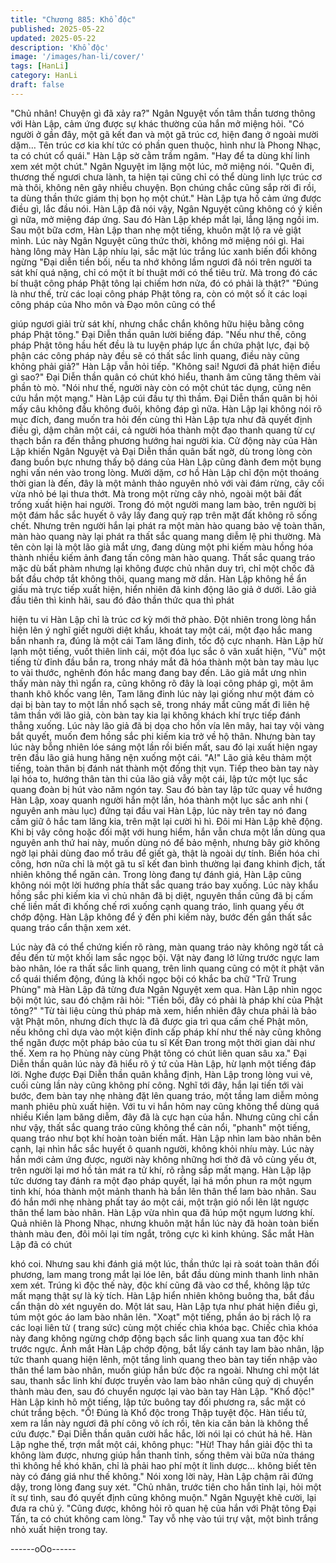 ```yaml
---
title: "Chương 885: Khổ độc"
published: 2025-05-22
updated: 2025-05-22
description: 'Khổ độc'
image: '/images/han-li/cover/'
tags: [HanLi]
category: HanLi
draft: false
---
```


"Chủ nhân! Chuyện gì đã xảy ra?" Ngân Nguyệt vốn tâm thần
tương thông với Hàn Lập, cảm ứng được sự khác thường của
hắn mở miệng hỏi.
"Có người ở gần đây, một gã kết đan và một gã trúc cơ, hiện đang
ở ngoài mười dặm… Tên trúc cơ kia khí tức có phần quen thuộc,
hình như là Phong Nhạc, ta có chút cổ quái." Hàn Lập sờ cằm
trầm ngâm.
"Hay để ta dùng khí linh xem xét một chút." Ngân Nguyệt im lặng
một lúc, mở miệng nói.
"Quên đi, thương thế ngươi chưa lành, ta hiện tại cũng chỉ có thể
dùng linh lực trúc cơ mà thôi, không nên gây nhiều chuyện. Bọn
chúng chắc cũng sắp rời đi rồi, ta dùng thần thức giám thị bọn họ
một chút." Hàn Lập tựa hồ cảm ứng được điều gì, lắc đầu nói.
Hàn Lập đã nói vậy, Ngân Nguyệt cũng không có ý kiền gì nữa,
mở miệng đáp ứng. Sau đó Hàn Lập khép mắt lại, lẳng lặng ngồi
im.
Sau một bữa cơm, Hàn Lập than nhẹ một tiếng, khuôn mặt lộ ra
vẻ giật mình. Lúc này Ngân Nguyệt cũng thức thời, không mở
miệng nói gì. Hai hàng lông mày Hàn Lập nhíu lại, sắc mặt lúc
trắng lúc xanh biến đổi không ngừng
"Đại diễn tiền bối, nếu ta nhớ không lầm ngươi đã nói trên người
ta sát khí quá nặng, chỉ có một ít bí thuật mới có thể tiêu trừ. Mà
trong đó các bí thuật công pháp Phật tông lại chiếm hơn nửa, đó
có phải là thật?"
"Đúng là như thế, trừ các loại công pháp Phật tông ra, còn có một
số ít các loại công pháp của Nho môn và Đạo môn cũng có thể

giúp ngươi giải trừ sát khí, nhưng chắc chắn không hữu hiệu bằng
công pháp Phật tông." Đại Diễn thần quân lười biếng đáp.
"Nếu như thế, công pháp Phật tông hầu hết đều là tu luyện pháp
lực ẩn chứa phật lực, đại bộ phận các công pháp này đều sẽ có
thất sắc linh quang, điều này cũng không phải giả?" Hàn Lập vẫn
hỏi tiếp.
"Không sai! Ngươi đã phát hiện điều gì sao?" Đại Diễn thần quân
có chút khó hiểu, thanh âm cũng tăng thêm vài phần tò mò.
"Nói như thế, người này còn có một chút tác dụng, cũng nên cứu
hắn một mạng." Hàn Lập cúi đầu tự thì thầm.
Đại Diễn thần quân bị hỏi mấy câu không đầu không đuôi, không
đáp gì nữa. Hàn Lập lại không nói rõ mục đích, đang muốn tra hỏi
đến cùng thì Hàn Lập tựa như đã quyết định điều gì, dậm chân
một cái, cả người hóa thành một đạo thanh quang từ cự thạch
bắn ra đến thẳng phương hướng hai người kia. Cử động này của
Hàn Lập khiến Ngân Nguyệt và Đại Diễn thần quân bất ngờ, dù
trong lòng còn đang buồn bực nhưng thấy bộ dáng của Hàn Lập
cũng đành đem một bụng nghi vấn nén vào trong lòng.
Mười dặm, cơ hồ Hàn Lập chỉ độn một thoáng thời gian là đến,
đây là một mảnh thảo nguyên nhỏ với vài đám rừng, cây cối vừa
nhỏ bé lại thưa thớt. Mà trong một rừng cây nhỏ, ngoài một bãi
đất trống xuất hiện hai người.
Trong đó một người mang lam bào, trên người bị một đám hắc
sắc huyết ô vây lấy đang quỳ rạp trên mặt đất không rõ sống chết.
Nhưng trên người hắn lại phát ra một màn hào quang bảo vệ toàn
thân, màn hào quang này lại phát ra thất sắc quang mang diễm lệ
phi thường. Mà tên còn lại là một lão già mắt ưng, đang dùng một
phi kiếm màu hồng hóa thành nhiều kiếm ảnh đang tấn công màn
hào quang. Thất sắc quang tráo mặc dù bất phàm nhưng lại
không được chủ nhân duy trì, chỉ một chốc đã bắt đầu chớp tắt
không thôi, quang mang mờ dần. Hàn Lập không hề ẩn giấu mà
trực tiếp xuất hiện, hiển nhiên đã kinh động lão giả ở dưới.
Lão giả đầu tiên thì kinh hãi, sau đó đảo thần thức qua thì phát

hiện tu vi Hàn Lập chỉ là trúc cơ kỳ mới thở phào. Đột nhiên trong
lòng hắn hiện lên ý nghĩ giết người diệt khẩu, khoát tay một cái,
một đạo hắc mang bắn nhanh ra, đúng là một cái Tam lăng đinh,
tốc độ cực nhanh. Hàn Lập hừ lạnh một tiếng, vuốt thiên linh cái,
một đóa lục sắc ô vân xuất hiện, "Vù" một tiếng từ đỉnh đầu bắn
ra, trong nháy mắt đã hóa thành một bàn tay màu lục to vài
thước, nghênh đón hắc mang đang bay đến.
Lão giả mắt ưng nhìn thấy màn này thì ngẩn ra, cũng không rõ
đây là loại công pháp gì, một âm thanh khô khốc vang lên, Tam
lăng đinh lúc này lại giống như một đám cỏ dại bị bàn tay to một
lần nhổ sạch sẽ, trong nháy mắt cũng mất đi liên hệ tâm thần với
lão giả, còn bàn tay kia lại không khách khí trực tiếp đánh thẳng
xuống. Lúc này lão giả đã bị dọa cho hồn vía lên mây, hai tay vội
vàng bắt quyết, muốn đem hồng sắc phi kiếm kia trở về hộ thân.
Nhưng bàn tay lúc này bỗng nhiên lóe sáng một lần rồi biến mất,
sau đó lại xuất hiện ngay trên đầu lão giả hung hăng nện xuống
một cái.
"A!" Lão giả kêu thảm một tiếng, toàn thân bị đánh nát thành một
đống thịt vụn. Tiếp theo bàn tay này lại hóa to, hướng thân tàn thi
của lão giả vẫy một cái, lập tức một lục sắc quang đoàn bị hút vào
năm ngón tay. Sau đó bàn tay lập tức quay về hướng Hàn Lập,
xoay quanh người hắn một lần, hóa thành một lục sắc anh nhi (
nguyên anh màu lục) đứng tại đầu vai Hàn Lập, lúc này trên tay
nó đang cầm giữ ô hắc tam lăng kia, trên mặt lại cười hì hì.
Đôi mi Hàn Lập khẽ động. Khi bị vây công hoặc đối mặt với hung
hiểm, hắn vẫn chưa một lần dùng qua nguyên anh thứ hai này,
muốn dùng nó để bảo mệnh, nhưng bây giờ không ngờ lại phải
dùng đao mổ trâu để giết gà, thật là ngoài dự tính. Biến hóa chi
công, hơn nữa chỉ là một gã tu sĩ kết đan bình thường lại đang
khinh địch, tất nhiên không thể ngăn cản.
Trong lòng đang tự đánh giá, Hàn Lập cũng không nói một lời
hướng phía thất sắc quang tráo bay xuống. Lúc này khẩu hồng
sắc phi kiếm kia vì chủ nhân đã bị diệt, nguyên thần cũng đã bị
cấm chế liền mất đi khống chế rơi xuống cạnh quang tráo, linh
quang yếu ớt chớp động. Hàn Lập không để ý đến phi kiếm này,
bước đến gần thất sắc quang tráo cẩn thận xem xét.

Lúc này đã có thể chứng kiến rõ ràng, màn quang tráo này không
ngờ tất cả đều đến từ một khối lam sắc ngọc bội. Vật này đang lở
lửng trước ngực lam bào nhân, lóe ra thất sắc linh quang, trên
linh quang cũng có một ít phật văn cổ quái thiểm động, đúng là
khối ngọc bội có khắc ba chữ "Trữ Trung Phùng" mà Hàn Lập đã
từng đưa Ngân Nguyệt xem qua.
Hàn Lập nhìn ngọc bội một lúc, sau đó chậm rãi hỏi: "Tiền bối,
đây có phải là pháp khí của Phật tông?" "Từ tài liệu cùng thủ pháp
mà xem, hiển nhiên đây chưa phải là bảo vật Phật môn, nhưng
đích thực là đã được gia trì qua cấm chế Phật môn, nếu không chỉ
dựa vào một kiện đỉnh cấp pháp khí như thế này cũng không thể
ngăn được một pháp bảo của tu sĩ Kết Đan trong một thời gian dài
như thế. Xem ra họ Phùng này cùng Phật tông có chút liên quan
sâu xa." Đại Diễn thần quân lúc này đã hiểu rõ ý tứ của Hàn Lập,
hừ lạnh một tiếng đáp lời.
Nghe được Đại Diễn thần quân khẳng định, Hàn Lập trong lòng
vui vẻ, cuối cùng lần này cũng không phí công. Nghĩ tới đây, hắn
lại tiến tới vài bước, đem bàn tay nhẹ nhàng đặt lên quang tráo,
một tầng lam diễm mỏng manh phiêu phù xuất hiện. Với tu vi hắn
hôm nay cũng không thể dùng quá nhiều Kiền lam băng diễm,
đây đã là cực hạn của hắn. Nhưng cũng chỉ cần như vậy, thất sắc
quang tráo cũng không thể cản nổi, "phanh" một tiếng, quang tráo
như bọt khí hoàn toàn biến mất.
Hàn Lập nhìn lam bào nhân bên cạnh, lại nhìn hắc sắc huyết ô
quanh người, không khỏi nhíu mày. Lúc này hắn mới cảm ứng
được, người này không những hơi thở đã vô cùng yếu ớt, trên
người lại mơ hồ tản mát ra tử khí, rõ rằng sắp mất mạng. Hàn
Lập lập tức dương tay đánh ra một đạo pháp quyết, lại há mồn
phun ra một ngụm tinh khí, hóa thành một mảnh thanh hà bắn lên
thân thể lam bào nhân.
Sau đó hắn mới nhẹ nhàng phất tay áo một cái, một trận gió nổi
lên lật ngược thân thể lam bào nhân. Hàn Lập vừa nhìn qua đã
húp một ngụm lương khí. Quả nhiên là Phong Nhạc, nhưng
khuôn mặt hắn lúc này đã hoàn toàn biến thành màu đen, đôi môi
lại tím ngắt, trông cực kì kinh khủng. Sắc mắt Hàn Lập đã có chút

khó coi.
Nhưng sau khi đánh giá một lúc, thần thức lại rà soát toàn thân
đối phương, lam mang trong mắt lại lóe lên, bắt đầu dùng minh
thanh linh nhãn xem xét. Trúng kì độc thế này, độc khí cũng đã
vào cơ thể, không lập tức mất mạng thật sự là kỳ tích. Hàn Lập
hiển nhiên không buông tha, bắt đầu cẩn thận dò xét nguyên do.
Một lát sau, Hàn Lập tựa như phát hiện điều gì, túm một góc áo
lam bào nhân lên. "Xoạt" một tiếng, phần áo bị rách lộ ra các loại
liên tử ( trang sức) cùng một chiếc chìa khóa bạc. Chiếc chìa
khóa này đang không ngừng chớp động bạch sắc linh quang xua
tan độc khí trước ngực. Ánh mắt Hàn Lập chớp động, bắt lấy
cánh tay lam bào nhân, lập tức thanh quang hiện lênh, một tầng
linh quang theo bàn tay tiến nhập vào thân thể lam bào nhân,
muốn giúp hắn bức độc ra ngoài. Nhưng chỉ một lát sau, thanh
sắc linh khí được truyền vào lam bào nhân cũng quỷ dị chuyển
thành màu đen, sau đó chuyển ngược lại vào bàn tay Hàn Lập.
"Khổ độc!" Hàn Lập kinh hô một tiếng, lập tức buông tay đối
phương ra, sắc mặt có chút trắng bệch.
"Ồ! Đúng là Khổ độc trong Thập tuyệt độc. Hàn tiểu tử, xem ra lần
này ngươi đã phí công vô ích rồi, tên kia căn bản là không thể cứu
được." Đại Diễn thần quân cười hắc hắc, lời nói lại có chút hả hê.
Hàn Lập nghe thế, trợn mắt một cái, không phục: "Hừ! Thay hắn
giải độc thì ta không làm được, nhưng giúp hắn thanh tỉnh, sống
thêm vài bữa nửa tháng thì không hề khó khăn, chỉ là phải hao
phí một ít linh dược… không biết tên này có đáng giá như thế
không."
Nói xong lời này, Hàn Lập chậm rãi đứng dậy, trong lòng đang suy
xét. "Chủ nhân, trước tiên cho hắn tỉnh lại, hỏi một ít sự tình, sau
đó quyết định cũng không muộn." Ngân Nguyệt khẽ cười, lại đưa
ra chủ ý.
"Cũng được, không hỏi rõ quan hệ của hắn với Phật tông Đại Tấn,
ta có chút không cam lòng." Tay vỗ nhẹ vào túi trự vật, một bình
trắng nhỏ xuất hiện trong tay.

------oOo------
